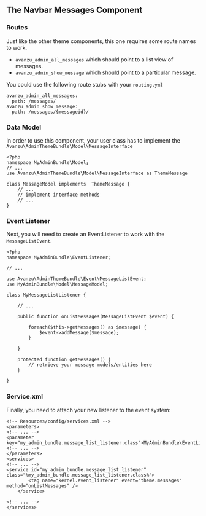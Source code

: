 ## The Navbar Messages Component

### Routes
Just like the other theme components, this one requires some route names to work.

* `avanzu_admin_all_messages` which should point to a list view of messages.
* `avanzu_admin_show_message` which should point to a particular message.

You could use the following route stubs with your `routing.yml`

	avanzu_admin_all_messages:
	  path: /messages/
	avanzu_admin_show_message:
	  path: /messages/{messageid}/


### Data Model

In order to use this component, your user class has to implement the `Avanzu\AdminThemeBundle\Model\MessageInterface`

	<?php
	namespace MyAdminBundle\Model;
	// ...
	use Avanzu\AdminThemeBundle\Model\MessageInterface as ThemeMessage

	class MessageModel implements  ThemeMessage {
		// ...
		// implement interface methods
		// ...
	}

### Event Listener
Next, you will need to create an EventListener to work with the `MessageListEvent`.

	<?php
	namespace MyAdminBundle\EventListener;

	// ...

	use Avanzu\AdminThemeBundle\Event\MessageListEvent;
	use MyAdminBundle\Model\MessageModel;

	class MyMessageListListener {

		// ...

		public function onListMessages(MessageListEvent $event) {

			foreach($this->getMessages() as $message) {
				$event->addMessage($message);
			}

		}

		protected function getMessages() {
			// retrieve your message models/entities here
		}

	}

### Service.xml

Finally, you need to attach your new listener to the event system:

	<!-- Resources/config/services.xml -->
	<parameters>
	<!-- ... -->
	<parameter key="my_admin_bundle.message_list_listener.class">MyAdminBundle\EventListener\MyMessageListListener</parameter>
	<!-- ... -->
	</parameters>
	<services>
	<!-- ... -->
	<service id="my_admin_bundle.message_list_listener" class="%my_admin_bundle.message_list_listener.class%">
            <tag name="kernel.event_listener" event="theme.messages" method="onListMessages" />
        </service>

	<!-- ... -->
	</services>
